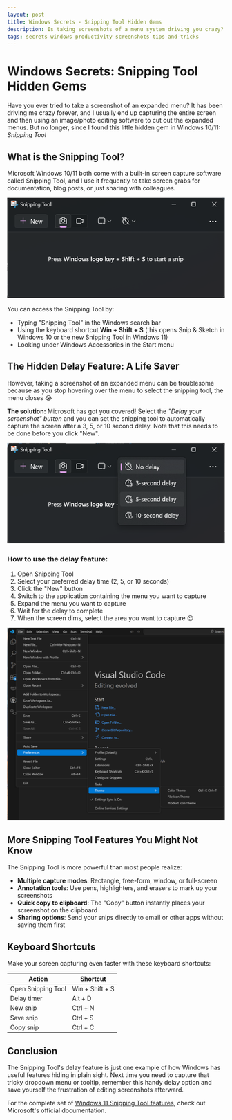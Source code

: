 ```yaml
---
layout: post
title: Windows Secrets - Snipping Tool Hidden Gems
description: Is taking screenshots of a menu system driving you crazy? Fear not, Microsoft Snipping Tool has you covered. 
tags: secrets windows productivity screenshots tips-and-tricks
---
```


# Windows Secrets: Snipping Tool Hidden Gems

Have you ever tried to take a screenshot of an expanded menu? It has been driving me crazy forever, and I usually end up capturing the entire screen and then using an image/photo editing software to cut out the expanded menus. But no longer, since I found this little hidden gem in Windows 10/11: *Snipping Tool*

## What is the Snipping Tool?

Microsoft Windows 10/11 both come with a built-in screen capture software called Snipping Tool, and I use it frequently to take screen grabs for documentation, blog posts, or just sharing with colleagues.

!["Snipping Tool"](/images/windows_secrets/snipping.png)

You can access the Snipping Tool by:
- Typing "Snipping Tool" in the Windows search bar
- Using the keyboard shortcut **Win + Shift + S** (this opens Snip & Sketch in Windows 10 or the new Snipping Tool in Windows 11)
- Looking under Windows Accessories in the Start menu

## The Hidden Delay Feature: A Life Saver

However, taking a screenshot of an expanded menu can be troublesome because as you stop hovering over the menu to select the snipping tool, the menu closes :sob: 

**The solution:** Microsoft has got you covered! Select the *"Delay your screenshot" button* and you can set the snipping tool to automatically capture the screen after a 3, 5, or 10 second delay. Note that this needs to be done before you click "New".

!["Delay your screenshot"](/images/windows_secrets/snipping%202.png)

### How to use the delay feature:

1. Open Snipping Tool
2. Select your preferred delay time (2, 5, or 10 seconds)
3. Click the "New" button
4. Switch to the application containing the menu you want to capture
5. Expand the menu you want to capture
6. Wait for the delay to complete
7. When the screen dims, select the area you want to capture :heart_eyes:

!["successful menu screenshot"](/images/windows_secrets/menu%20snippet.png) 

## More Snipping Tool Features You Might Not Know

The Snipping Tool is more powerful than most people realize:

- **Multiple capture modes**: Rectangle, free-form, window, or full-screen
- **Annotation tools**: Use pens, highlighters, and erasers to mark up your screenshots
- **Quick copy to clipboard**: The "Copy" button instantly places your screenshot on the clipboard
- **Sharing options**: Send your snips directly to email or other apps without saving them first

## Keyboard Shortcuts

Make your screen capturing even faster with these keyboard shortcuts:

| Action | Shortcut |
|--------|----------|
| Open Snipping Tool | Win + Shift + S |
| Delay timer | Alt + D |
| New snip | Ctrl + N |
| Save snip | Ctrl + S |
| Copy snip | Ctrl + C |

## Conclusion

The Snipping Tool's delay feature is just one example of how Windows has useful features hiding in plain sight. Next time you need to capture that tricky dropdown menu or tooltip, remember this handy delay option and save yourself the frustration of editing screenshots afterward.

For the complete set of [Windows 11 Snipping Tool features](https://support.microsoft.com/en-us/windows/use-snipping-tool-to-capture-screenshots-00246869-1843-655f-f220-97299b865f6b#id0edd=windows_11), check out Microsoft's official documentation.
